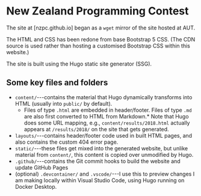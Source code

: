 # New Zealand Programming Contest

The site at [nzpc.github.io] began as a `wget` mirror of the site hosted at AUT.

The HTML and CSS has been redone from base Bootstrap 5 CSS. (The CDN source is used rather than hosting a customised Bootstrap CSS within this website.)

The site is built using the Hugo static site generator (SSG).

## Some key files and folders

* `content/`---contains the material that Hugo dynamically transforms into HTML (usually into `public/` by default).
  * Files of type `.html` are embedded in header/footer. Files of type `.md` are also first converted to HTML from Markdown.* Note that Hugo does some URL mapping, e.g., `content/results/2018.html` actually appears at `/results/2018/` on the site that gets generated.
* `layouts/`---contains header/footer code used in built HTML pages, and also contains the custom 404 error page.
* `static/`---these files get mixed into the generated website, but unlike material from `content/`, this content is copied over unmodified by Hugo.
* `.github/`---contains the Git commit hooks to build the website and update GitHub Pages
* (optional) `.devcontainer/` and `.vscode/`---I use this to preview changes I am making locally within Visual Studio Code, using Hugo running on Docker Desktop.